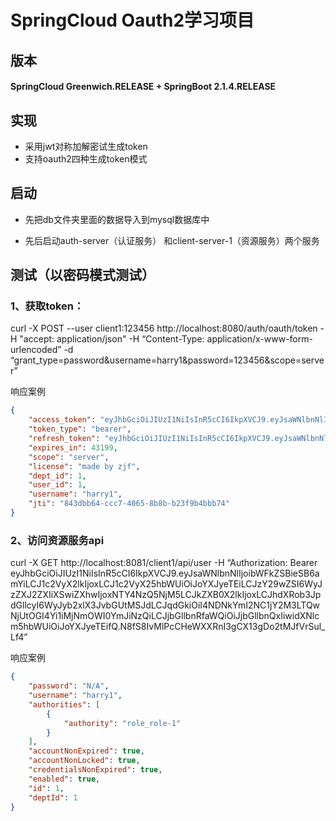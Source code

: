 # SpringCloud Oauth2学习项目

## 版本

#### SpringCloud Greenwich.RELEASE + SpringBoot 2.1.4.RELEASE

## 实现

- 采用jwt对称加解密试生成token
- 支持oauth2四种生成token模式

## 启动

- 先把db文件夹里面的数据导入到mysql数据库中

- 先后启动auth-server（认证服务） 和client-server-1（资源服务）两个服务

## 测试（以密码模式测试）

### 1、获取token：


curl -X POST --user client1:123456 http://localhost:8080/auth/oauth/token -H "accept: application/json"  -H “Content-Type: application/x-www-form-urlencoded”  -d “grant_type=password&username=harry1&password=123456&scope=server”


响应案例

```json
{
    "access_token": "eyJhbGciOiJIUzI1NiIsInR5cCI6IkpXVCJ9.eyJsaWNlbnNlIjoibWFkZSBieSB6amYiLCJ1c2VyX2lkIjoxLCJ1c2VyX25hbWUiOiJoYXJyeTEiLCJzY29wZSI6WyJzZXJ2ZXIiXSwiZXhwIjoxNTY4NzQ5NjM5LCJkZXB0X2lkIjoxLCJhdXRob3JpdGllcyI6WyJyb2xlX3JvbGUtMSJdLCJqdGkiOiI4NDNkYmI2NC1jY2M3LTQwNjUtOGI4Yi1iMjNmOWI0YmJiNzQiLCJjbGllbnRfaWQiOiJjbGllbnQxIiwidXNlcm5hbWUiOiJoYXJyeTEifQ.N8fS8IvMlPcCHeWXXRnI3gCX13gDo2tMJfVrSul_Lf4",
    "token_type": "bearer",
    "refresh_token": "eyJhbGciOiJIUzI1NiIsInR5cCI6IkpXVCJ9.eyJsaWNlbnNlIjoibWFkZSBieSB6amYiLCJ1c2VyX2lkIjoxLCJ1c2VyX25hbWUiOiJoYXJyeTEiLCJzY29wZSI6WyJzZXJ2ZXIiXSwiYXRpIjoiODQzZGJiNjQtY2NjNy00MDY1LThiOGItYjIzZjliNGJiYjc0IiwiZXhwIjoxNTcxMjk4NDM5LCJkZXB0X2lkIjoxLCJhdXRob3JpdGllcyI6WyJyb2xlX3JvbGUtMSJdLCJqdGkiOiIwZDgwZWFiNS0zNzc1LTRjZDktOWEwNC01MWQ2ZWU0MGI5NTEiLCJjbGllbnRfaWQiOiJjbGllbnQxIiwidXNlcm5hbWUiOiJoYXJyeTEifQ.u82nfAiIxWIGNTcXTeIjlIybgnFic0dbeQmVE1f_NIY",
    "expires_in": 43199,
    "scope": "server",
    "license": "made by zjf",
    "dept_id": 1,
    "user_id": 1,
    "username": "harry1",
    "jti": "843dbb64-ccc7-4065-8b8b-b23f9b4bbb74"
}
```

### 2、访问资源服务api


curl -X GET http://localhost:8081/client1/api/user  -H “Authorization: Bearer eyJhbGciOiJIUzI1NiIsInR5cCI6IkpXVCJ9.eyJsaWNlbnNlIjoibWFkZSBieSB6amYiLCJ1c2VyX2lkIjoxLCJ1c2VyX25hbWUiOiJoYXJyeTEiLCJzY29wZSI6WyJzZXJ2ZXIiXSwiZXhwIjoxNTY4NzQ5NjM5LCJkZXB0X2lkIjoxLCJhdXRob3JpdGllcyI6WyJyb2xlX3JvbGUtMSJdLCJqdGkiOiI4NDNkYmI2NC1jY2M3LTQwNjUtOGI4Yi1iMjNmOWI0YmJiNzQiLCJjbGllbnRfaWQiOiJjbGllbnQxIiwidXNlcm5hbWUiOiJoYXJyeTEifQ.N8fS8IvMlPcCHeWXXRnI3gCX13gDo2tMJfVrSul_Lf4”


响应案例

```json
{
    "password": "N/A",
    "username": "harry1",
    "authorities": [
        {
            "authority": "role_role-1"
        }
    ],
    "accountNonExpired": true,
    "accountNonLocked": true,
    "credentialsNonExpired": true,
    "enabled": true,
    "id": 1,
    "deptId": 1
}
```

